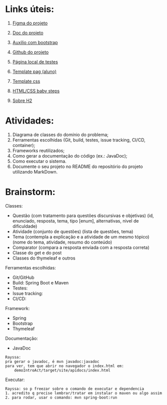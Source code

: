 # Links úteis:
1. [Figma do projeto](https://www.figma.com/design/9x6Vid5HhN2tHv1BTIix64/IntroAct?node-id=69-114&t=rbmxGCHtWe81vCjM-0)
2. [Doc do projeto](https://docs.google.com/document/d/1AbIpTwdoQhO9LcvEFK6X2nOIlPTqKL4j0UVvDhPbMDU/edit?tab=t.0)
3. [Auxilio com bootstrap](https://getbootstrap.com/docs/5.3/getting-started/introduction/)
4. [Github do projeto](https://github.com/barbara-aper/IntroAct)
4. [Página local de testes](http://localhost:8080/)

5. [Template pag (aluno)](https://templatemo.com/tm-586-scholar)

6. [Template css](https://uiverse.io/)

7. [HTML/CSS baby steps](https://www.alura.com.br/artigos/primeiros-passos-spring?utm_term=&utm_campaign=topo-aon-search-gg-dsa-artigos_conteudos&utm_source=google&utm_medium=cpc&campaign_id=11384329873_164240702375_703853654617&utm_id=11384329873_164240702375_703853654617&hsa_acc=7964138385&hsa_cam=topo-aon-search-gg-dsa-artigos_conteudos&hsa_grp=164240702375&hsa_ad=703853654617&hsa_src=g&hsa_tgt=dsa-2276348409543&hsa_kw=&hsa_mt=&hsa_net=google&hsa_ver=3&gad_source=1&gad_campaignid=11384329873&gclid=CjwKCAjw7MLDBhAuEiwAIeXGIfDA56eA0FlvEXVWsa65CveFIBEzOVZEdqaV3EYdrTOrcwBSdnM0ahoClsgQAvD_BwE)

8. [Sobre H2](https://wpsilva.medium.com/utilizando-banco-de-dados-h2-com-spring-de-forma-r%C3%A1pida-e-simples-6d896e15a4af)


# Atividades:
1. Diagrama de classes do domínio do problema;
2. Ferramentas escolhidas (Git, build, testes, issue tracking, CI/CD, container);
3. Frameworks reutilizados;
4. Como gerar a documentação do código (ex.: JavaDoc);
5. Como executar o sistema.
6. Documente o seu projeto no README do repositório do projeto utilizando MarkDown.

# Brainstorm:
Classes: 
- Questão (com tratamento para questões discursivas e objetivas) (id, enunciado, resposta, tema, tipo [enum], alternativas, nivel de dificuldade)
- Atividade (conjunto de questões) (lista de questões, tema)
- Tema (contempla a explicação e a atividade de um mesmo tópico) (nome do tema, atividade, resumo do conteúdo)
- Comparator (compara a resposta enviada com a resposta correta)
- Classe do get e do post
- Classes do thymeleaf e outros

Ferramentas escolhidas:
- Git/GitHub
- Build: Spring Boot e Maven
- Testes: 
- Issue tracking: 
- CI/CD: 

Framework:
- Spring
- Bootstrap
- Thymeleaf

Documentação:
- JavaDoc
```
Rayssa:
pra gerar o javadoc, é mvn javadoc:javadoc
para ver, tem que abrir no navegador o index.html em:
    demoIntroAct/target/site/apidocs/index.html
``` 

Executar:
```
Rayssa: so p freezar sobre o comando de executar e dependencia
1. acredito q precise lembrar/tratar em instalar o maven ou algo assim
2. para rodar, usar o comando: mvn spring-boot:run 
```